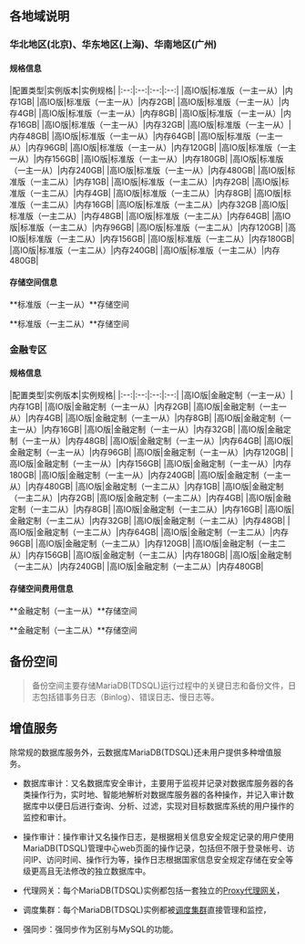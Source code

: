 

## 各地域说明

### 华北地区(北京)、华东地区(上海)、华南地区(广州)

#### 规格信息

|配置类型|实例版本|实例规格|
|:--:|:--:|:--:|:--:|
|高IO版|标准版（一主一从）|内存1GB|
|高IO版|标准版（一主一从）|内存2GB|
|高IO版|标准版（一主一从）|内存4GB|
|高IO版|标准版（一主一从）|内存8GB|
|高IO版|标准版（一主一从）|内存16GB|
|高IO版|标准版（一主一从）|内存32GB|
|高IO版|标准版（一主一从）|内存48GB|
|高IO版|标准版（一主一从）|内存64GB|
|高IO版|标准版（一主一从）|内存96GB|
|高IO版|标准版（一主一从）|内存120GB|
|高IO版|标准版（一主一从）|内存156GB|
|高IO版|标准版（一主一从）|内存180GB|
|高IO版|标准版（一主一从）|内存240GB|
|高IO版|标准版（一主一从）|内存480GB|
|高IO版|标准版（一主二从）|内存1GB|
|高IO版|标准版（一主二从）|内存2GB|
|高IO版|标准版（一主二从）|内存4GB|
|高IO版|标准版（一主二从）|内存8GB|
|高IO版|标准版（一主二从）|内存16GB|
|高IO版|标准版（一主二从）|内存32GB
|高IO版|标准版（一主二从）|内存48GB|
|高IO版|标准版（一主二从）|内存64GB|
|高IO版|标准版（一主二从）|内存96GB|
|高IO版|标准版（一主二从）|内存120GB|
|高IO版|标准版（一主二从）|内存156GB|
|高IO版|标准版（一主二从）|内存180GB|
|高IO版|标准版（一主二从）|内存240GB|
|高IO版|标准版（一主二从）|内存480GB|


#### 存储空间信息

**标准版（一主一从）**存储空间 

**标准版（一主二从）**存储空间 



### 金融专区

#### 规格信息

|配置类型|实例版本|实例规格|
|:--:|:--:|:--:|:--:|
|高IO版|金融定制（一主一从）|内存1GB|
|高IO版|金融定制（一主一从）|内存2GB|
|高IO版|金融定制（一主一从）|内存4GB|
|高IO版|金融定制（一主一从）|内存8GB|
|高IO版|金融定制（一主一从）|内存16GB|
|高IO版|金融定制（一主一从）|内存32GB|
|高IO版|金融定制（一主一从）|内存48GB|
|高IO版|金融定制（一主一从）|内存64GB|
|高IO版|金融定制（一主一从）|内存96GB|
|高IO版|金融定制（一主一从）|内存120GB|
|高IO版|金融定制（一主一从）|内存156GB|
|高IO版|金融定制（一主一从）|内存180GB|
|高IO版|金融定制（一主一从）|内存240GB|
|高IO版|金融定制（一主一从）|内存480GB|
|高IO版|金融定制（一主二从）|内存1GB|
|高IO版|金融定制（一主二从）|内存2GB|
|高IO版|金融定制（一主二从）|内存4GB|
|高IO版|金融定制（一主二从）|内存8GB|
|高IO版|金融定制（一主二从）|内存16GB|
|高IO版|金融定制（一主二从）|内存32GB|
|高IO版|金融定制（一主二从）|内存48GB|
|高IO版|金融定制（一主二从）|内存64GB|
|高IO版|金融定制（一主二从）|内存96GB|
|高IO版|金融定制（一主二从）|内存120GB|
|高IO版|金融定制（一主二从）|内存156GB|
|高IO版|金融定制（一主二从）|内存180GB|
|高IO版|金融定制（一主二从）|内存240GB|
|高IO版|金融定制（一主二从）|内存480GB|


#### 存储空间费用信息

**金融定制（一主一从）**存储空间 

**金融定制（一主二从）**存储空间 

## 备份空间


>备份空间主要存储MariaDB(TDSQL)运行过程中的关键日志和备份文件，日志包括错事务日志（Binlog）、错误日志、慢日志等。

## 增值服务

除常规的数据库服务外，云数据库MariaDB(TDSQL)还未用户提供多种增值服务。

- 数据库审计：又名数据库安全审计，主要用于监视并记录对数据库服务器的各类操作行为，实时地、智能地解析对数据库服务器的各种操作，并记入审计数据库中以便日后进行查询、分析、过滤，实现对目标数据库系统的用户操作的监控和审计。
- 操作审计：操作审计又名操作日志，是根据相关信息安全规定记录的用户使用MariaDB(TDSQL)管理中心web页面的操作记录，包括但不限于登录帐号、访问IP、访问时间、操作行为等，操作日志根据国家信息安全规定存储在安全等级更高且无法修改的独立数据库中。

- 代理网关：每个MariaDB(TDSQL)实例都包括一套独立的[Proxy代理网关](https://cloud.tencent.com/doc/product/237/1057#2.2-tdsql.E9.9B.86.E7.BE.A4.E6.9E.B6.E6.9E.84)，

- 调度集群：每个MariaDB(TDSQL)实例都被[调度集群](https://cloud.tencent.com/doc/product/237/1057#2.2-tdsql.E9.9B.86.E7.BE.A4.E6.9E.B6.E6.9E.84)直接管理和监控，

- 强同步：强同步作为区别与MySQL的功能。


